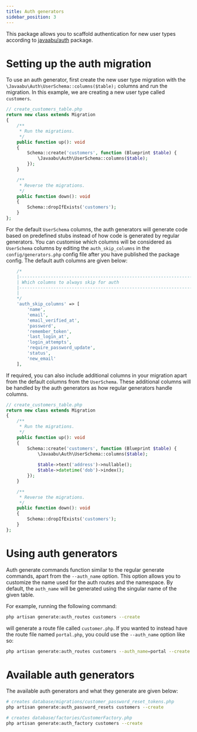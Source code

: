 ```yaml
---
title: Auth generators
sidebar_position: 3
---
```


This package allows you to scaffold authentication for new user types according to [javaabu/auth](https://github.com/Javaabu/auth) package.

# Setting up the auth migration

To use an auth generator, first create the new user type migration with the `\Javaabu\Auth\UserSchema::columns($table);` columns and run the migration. In this example, we are creating a new user type called `customers`.

```php
// create_customers_table.php
return new class extends Migration
{
    /**
     * Run the migrations.
     */
    public function up(): void
    {
        Schema::create('customers', function (Blueprint $table) {
            \Javaabu\Auth\UserSchema::columns($table);
        });     
    }

    /**
     * Reverse the migrations.
     */
    public function down(): void
    {
        Schema::dropIfExists('customers');
    }
};
```

For the default `UserSchema` columns, the auth generators will generate code based on predefined stubs instead of how code is generated by regular generators. You can customise which columns will be considered as `UserSchema` columns by editing the `auth_skip_columns` in the `config/generators.php` config file after you have published the package config. The default auth columns are given below:

```php
    /*
    |--------------------------------------------------------------------------
    | Which columns to always skip for auth
    |--------------------------------------------------------------------------
    |
    */
    'auth_skip_columns' => [
        'name',
        'email',
        'email_verified_at',
        'password',
        'remember_token',
        'last_login_at',
        'login_attempts',
        'require_password_update',
        'status',
        'new_email'
    ],
```

If required, you can also include additional columns in your migration apart from the default columns from the `UserSchema`. These additional columns will be handled by the auth generators as how regular generators handle columns.

```php
// create_customers_table.php
return new class extends Migration
{
    /**
     * Run the migrations.
     */
    public function up(): void
    {
        Schema::create('customers', function (Blueprint $table) {
            \Javaabu\Auth\UserSchema::columns($table);
            
            $table->text('address')->nullable();
            $table->datetime('dob')->index();
        });     
    }

    /**
     * Reverse the migrations.
     */
    public function down(): void
    {
        Schema::dropIfExists('customers');
    }
};
```

# Using auth generators

Auth generate commands function similar to the regular generate commands, apart from the `--auth_name` option. This option allows you to customize the name used for the auth routes and the namespace. By default, the `auth_name` will be generated using the singular name of the given table.

For example, running the following command:

```bash
php artisan generate:auth_routes customers --create
```

will generate a route file called `customer.php`. If you wanted to instead have the route file named `portal.php`, you could use the `--auth_name` option like so:

```bash
php artisan generate:auth_routes customers --auth_name=portal --create
```

# Available auth generators

The available auth generators and what they generate are given below:

```bash
# creates database/migrations/customer_password_reset_tokens.php
php artisan generate:auth_password_resets customers --create

# creates database/factories/CustomerFactory.php
php artisan generate:auth_factory customers --create
```
